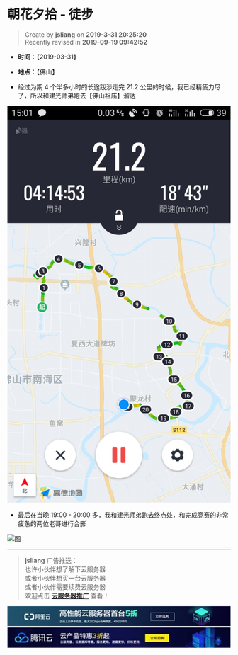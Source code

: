 朝花夕拾 - 徒步
===

> Create by **jsliang** on **2019-3-31 20:25:20**  
> Recently revised in **2019-09-19 09:42:52**

* **时间**：【2019-03-31】
* **地点**：【佛山】

* 经过为期 4 个半多小时的长途跋涉走完 21.2 公里的时候，我已经精疲力尽了，所以和建光师弟跑去【佛山祖庙】溜达

![图](../../../public-repertory/img/other-monologue-2019-03-31-1.jpg)

* 最后在当晚 19:00 - 20:00 多，我和建光师弟跑去终点处，和完成竞赛的非常疲惫的两位老哥进行合影

![图](../../../public-repertory/img/other-monologue-2019-03-31-2.jpg)

---

> **jsliang** 广告推送：  
> 也许小伙伴想了解下云服务器  
> 或者小伙伴想买一台云服务器  
> 或者小伙伴需要续费云服务器  
> 欢迎点击 **[云服务器推广](https://github.com/LiangJunrong/document-library/blob/master/other-library/Monologue/%E7%A8%B3%E9%A3%9F%E8%89%B0%E9%9A%BE.md)** 查看！

[![图](../../../public-repertory/img/z-small-seek-ali-3.jpg)](https://promotion.aliyun.com/ntms/act/qwbk.html?userCode=w7hismrh)
[![图](../../../public-repertory/img/z-small-seek-tencent-2.jpg)](https://cloud.tencent.com/redirect.php?redirect=1014&cps_key=49f647c99fce1a9f0b4e1eeb1be484c9&from=console)

